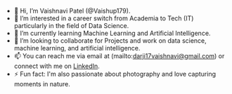 - 👋 Hi, I’m Vaishnavi Patel (@Vaishup179).
- 👀 I’m interested in a career switch from Academia to Tech (IT) particularly in the field of Data Science.
- 🌱 I’m currently learning Machine Learning and Artificial Intelligence.
- 💞️ I’m looking to collaborate for Projects and work on data science, machine learning, and artificial intelligence.
- 📫 You can reach me via email at (mailto:darji17vaishnavi@gmail.com) or connect with me on [LinkedIn]((https://www.linkedin.com/in/vaishnavipatel179/)).
- ⚡ Fun fact: I'm also passionate about photography and love capturing moments in nature.

<!---
Vaishup179/Vaishup179 is a ✨ special ✨ repository because its `README.md` (this file) appears on your GitHub profile.
You can click the Preview link to take a look at your changes.
--->
